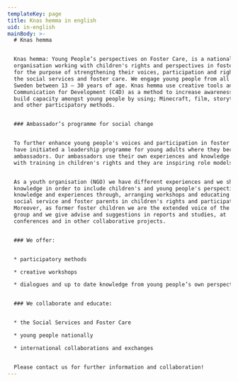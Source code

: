 ```yaml
---
templateKey: page
title: Knas hemma in english
uid: in-english
mainBody: >-
  # Knas hemma


  Knas hemma: Young People’s perspectives on Foster Care, is a national youth
  organisation working with children's rights and perspectives in foster care
  for the purpose of strengthening their voices, participation and rights within
  the social services and foster care. We engage young people from all over
  Sweden between 13 – 30 years of age. Knas hemma use creative tools and
  Communication for Development (C4D) as a method to increase awareness and to
  build capacity amongst young people by using; Minecraft, film, storytelling
  and other participatory methods. 


  ### Ambassador’s programme for social change


  To further enhance young people's voices and participation in foster care, we
  have initiated a leadership programme for young adults where they become our
  ambassadors. Our ambassadors use their own experiences and knowledge together
  with training in children's rights and they are inspiring role models.


  As a youth organisation (NGO) we have different experiences and we share this
  knowledge in order to include children's and young people's perspectives,
  knowledge and experiences through, arranging workshops and educating the
  social service and foster parents in children's rights and participation.
  Moreover, as former foster children we are the extended voice of the target
  group and we give advise and suggestions in reports and studies, at
  conferences and in other collaborative projects.


  ### We offer:


  * participatory methods

  * creative workshops

  * dialogues and up to date knowledge from young people’s own perspectives


  ### We collaborate and educate:


  * the Social Services and Foster Care 

  * young people nationally 

  * international collaborations and exchanges 


  Please contact us for further information and collaboration!
---
```


